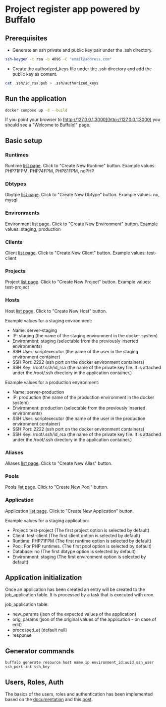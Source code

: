 # Project register app powered by Buffalo

## Prerequisites

- Generate an ssh private and public key pair under the .ssh directory.

```bash
ssh-keygen -t rsa -b 4096 -C "email@address.com"
```

- Create the authorized_keys file under the .ssh directory and add the public key as content.

```bash
cat .ssh/id_rsa.pub > .ssh/authorized_keys
```

## Run the application

```bash
docker compose up -d --build
```

If you point your browser to [http://127.0.0.1:3000](http://127.0.0.1:3000) you should see a "Welcome to Buffalo!" page.

## Basic setup

### Runtimes

Runtime [list page](http://127.0.0.1:3000/runtimes/). Click to "Create New Runtime" button. Example values: PHP71FPM, PHP74FPM, PHP81FPM, noPHP

### Dbtypes

Dbytpe [list page](http://127.0.0.1:3000/dbtypes/). Click to "Create New Dbtype" button. Example values: no, mysql

### Environments

Environment [list page](http://127.0.0.1:3000/environments/). Click to "Create New Environment" button. Example values: staging, production

### Clients

Client [list page](http://127.0.0.1:3000/clients/). Click to "Create New Client" button. Example values: test-client

### Projects

Project [list page](http://127.0.0.1:3000/projects/). Click to "Create New Project" button. Example values: test-project

### Hosts

Host [list page](http://127.0.0.1:3000/hosts/). Click to "Create New Host" button.

Example values for a staging environment:
- Name: server-staging
- IP: staging (the name of the staging environment in the docker system)
- Environment: staging (selectable from the previously inserted environments)
- SSH User: scriptexecutor (the name of the user in the staging environment container)
- SSH Port: 2222 (ssh port on the docker environment containers)
- SSH Key: /root/.ssh/id_rsa (the name of the private key file. It is attached under the /root/.ssh directory in the application container.)

Example values for a production environment:
- Name: server-production
- IP: production (the name of the production environment in the docker system)
- Environment: production (selectable from the previously inserted environments)
- SSH User: scriptexecutor (the name of the user in the production environment container)
- SSH Port: 2222 (ssh port on the docker environment containers)
- SSH Key: /root/.ssh/id_rsa (the name of the private key file. It is attached under the /root/.ssh directory in the application container.)

### Aliases

Aliases [list page](http://127.0.0.1:3000/aliases/). Click to "Create New Alias" button.

### Pools

Pools [list page](http://127.0.0.1:3000/pools/). Click to "Create New Pool" button.

### Application

Application [list page](http://127.0.0.1:3000/applications/). Click to "Create New Application" button.

Example values for a staging application:
- Project: test-project (The first project option is selected by default)
- Client: test-client (The first client option is selected by default)
- Runtime: PHP71FPM (The first runtime option is selected by default)
- Pool: For PHP runtimes. (The first pool option is selected by default)
- Database: no (The first dbtype option is selected by default)
- Environment: staging (The first environment option is selected by default)

## Application initialization

Once an application has been created an entry will be created to the job_application table. It is processed by a task that is executed with cron.

job_application table:
- new_params (json of the expected values of the application)
- orig_params (json of the original values of the application - on case of edit)
- processed_at (default null)
- response

## Generator commands

```console
buffalo generate resource host name ip environment_id:uuid ssh_user ssh_port:int ssh_key
```

## Users, Roles, Auth

The basics of the users, roles and authentication has been implemented based on the [documentation](https://gobuffalo.io/documentation/guides/auth/) and this [post](https://zoharpeled.wordpress.com/2020/11/07/role-based-security-database-design/).

